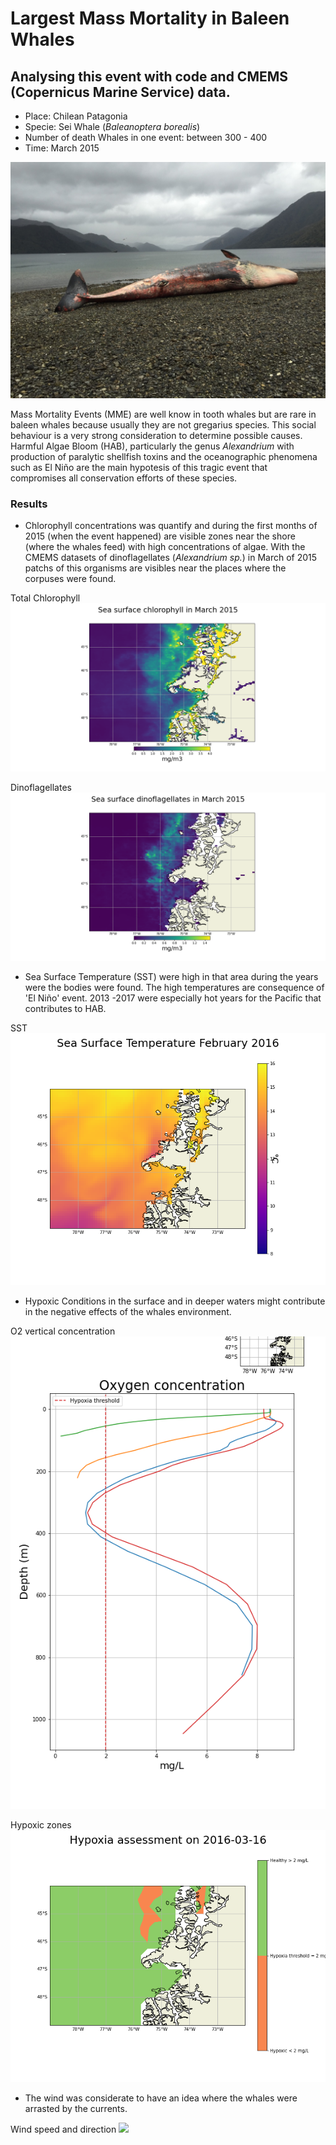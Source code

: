 # Largest Mass Mortality in Baleen Whales

## Analysing this event with code and CMEMS (Copernicus Marine Service) data.

- Place: Chilean Patagonia
- Specie: Sei Whale (*Baleanoptera borealis*)
- Number of death Whales in one event: between 300 - 400
- Time: March 2015

![Death Whale in chilean patagonia, Slight Estero](images/whale.jpg)


Mass Mortality Events (MME) are well know in tooth whales but are rare in baleen whales because usually they are not gregarius species. This social behaviour is a very strong consideration to determine possible causes. Harmful Algae Bloom (HAB), particularly the genus *Alexandrium* with production of paralytic shellfish toxins and the oceanographic phenomena such as El Niño are the main hypotesis of this tragic event that compromises all conservation efforts of these species.


### Results

- Chlorophyll concentrations was quantify and during the first months of 2015 (when the event happened) are visible zones near the shore (where the whales feed) with high concentrations of algae. With the CMEMS datasets of dinoflagellates (*Alexandrium sp.*) in March of 2015 patchs of this organisms are visibles near the places where the corpuses were found.  

Total Chlorophyll ![](images/chl-dino/penas_chl_15-3.png)

Dinoflagellates ![](images/chl-dino/dino_15_3.png)


- Sea Surface Temperature (SST) were high in that area during the years were the bodies were found. The high temperatures are consequence of 'El Niño' event. 2013 -2017 were especially hot years for the Pacific that contributes to HAB.

SST ![](images/temp/sst_penas_16-2.png)

- Hypoxic Conditions in the surface and in deeper waters might contribute in the negative effects of the whales environment.

O2 vertical concentration ![](images/oxygen-nut/o2_vertical_profile163.png)

Hypoxic zones ![](images/oxygen-nut/hypoxia_assessment_16_3.png)

- The wind was considerate to have an idea where the whales were arrasted by the currents.

Wind speed and direction ![](images/wind/wind_evolution_penas_march2015-1.png)

